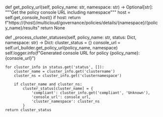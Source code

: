 def get_policy_url(self, policy_name: str, namespace: str) -> Optional[str]:
    """Get the policy console URL including namespace"""
    host = self.get_console_host()
    if host:
        return f"https://{host}/multicloud/governance/policies/details/{namespace}/{policy_name}/results"
    return None


def _process_cluster_statuses(self, policy_name: str, status: Dict, namespace: str) -> Dict:
    cluster_status = {}
    console_url = self.url_builder.get_policy_url(policy_name, namespace)
    self.logger.info(f"Generated console URL for policy {policy_name}: {console_url}")

    for cluster_info in status.get('status', []):
        cluster_name = cluster_info.get('clustername')
        cluster_ns = cluster_info.get('clusternamespace')
        
        if cluster_name and cluster_ns:
            cluster_status[cluster_name] = {
                'compliant': cluster_info.get('compliant', 'Unknown'),
                'console_url': console_url,
                'cluster_namespace': cluster_ns
            }
    return cluster_status
